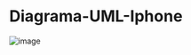 # Diagrama-UML-Iphone

![image](https://github.com/caiomariano1/dio-trilha-java-basico/assets/143045813/b5f55cf1-ba1f-4090-9b1c-9915b8f81a8a)
